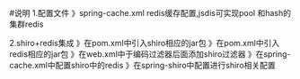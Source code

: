 #说明
1.配置文件
》spring-cache.xml
redis缓存配置,jsdis可实现pool 和hash的集群redis

2.shiro+redis集成
》在pom.xml中引入shiro相应的jar包
》在pom.xml中引入redis相应的jar包
》在web.xml中于编码过滤器后面添加shiro过滤器
》在spring-cache.xml中配置shiro中的redis
》在spring-shiro中配置进行shiro相关配置